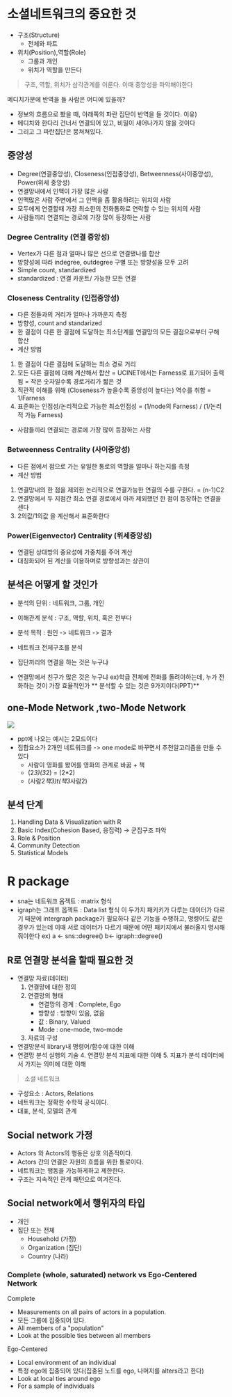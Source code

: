 
# 소셜네트워크의 중요한 것
* 구조(Structure)
	*  전체와 파트
* 위치(Position),역할(Role)
	* 그룹과 개인
	* 위치가 역할을 만든다
> 구조, 역할, 위치가 삼각관계를 이룬다.
> 이때 중앙성을 파악해야한다

메디치가문에 반역을 들 사람은 어디에 있을까?
* 정보의 흐름으로 봤을 때, 아래쪽의 파란 집단이 반역을 들 것이다.
이유) 
* 메디치와 한다리 건너서 연결되어 있고, 비밀이 새어나가지 않을 것이다
* 그리고 그 파란집단은 뭉쳐쳐있다.


## 중앙성
* Degree(연결중앙성), Closeness(인접중앙성), Betweenness(사이중앙성), Power(위세 중앙성)
* 연결망내에서 인맥이 가장 많은 사람
* 인맥많은 사람 주변에서 그 인맥을 좀 활용하려는 위치의 사람
* 모두에게 연결할때 가장 최소한의 전화통화로 연락할 수 있는 위치의 사람
* 사람들끼리 연결되는 경로에 가장 많이 등장하는 사람

### Degree Centrality (연결 중앙성)
* Vertex가 다른 점과 얼마나 많은 선으로 연결됐나를 합산
* 방향성에 따라 indegree, outdegree 구별 또는 방향성을 모두 고려
* Simple count, standardized
* standardized : 연결 카운트/ 가능한 모든 연결

### Closeness Centrality (인접중앙성)
* 다른 점들과의 거리가 얼마나 가까운지 측정
* 방향성, count and standarized
* 한 결점이 다른 한 결점에 도달하는 최소단계를 연결망의 모든 결점으로부터 구해 합산
* 계산 방법
1. 한 결점이 다른 결점에 도달하는 최소 경로 거리
2. 모든 다른 결점에 대해 계산해서 합산
= UCINET에서는 Farness로 표기되어 출력됨 = 작은 숫자일수록 경로거리가 짧은 것
3. 직관적 이해를 위해 (Closeness가 높을수록 중앙성이 높다는) 역수를 취함 = 1/Farness
4. 표준화는 인접성/논리적으로 가능한 최소인접성 = (1/node의 Farness) / (1/논리적 가능 Farness)
* 사람들끼리 연결되는 경로에 가장 많이 등장하는 사람

### Betweenness Centrality (사이중앙성)
* 다른 점에서 점으로 가는 유일한 통로의 역할을 얼마나 하는지를 측정
* 계산 방법
1. 연결망내의 한 점을 제외한 논리적으로 연결가능한 연결의 수를 구한다. = (n-1)C2
2. 연결망에서 두 지점간 최소 연결 경로에서 아까 제외했던 한 점이 등장하는 연결을 센다
3. 2의값/1의값 을 계산해서 표준화한다

### Power(Eigenvector) Centrality (위세중앙성)
* 연결된 상대방의 중요성에 가중치를 주어 계산
* 대칭화되어 된 계산을 이용하며로 방향성과는 상관이 


## 분석은 어떻게 할 것인가
* 분석의 단위 : 네트워크, 그룹, 개인
* 이해관계 분석 : 구조, 역할, 위치, 혹은 전부다
* 분석 목적 : 원인 -> 네트워크 -> 결과

* 네트워크 전체구조를 분석
* 집단끼리의 연결을 하는 것은 누구냐
* 연결망에서 친구가 많은 것은 누구냐
ex)학급 전체에 전화를 돌려야하는데, 누가 전화하는 것이 가장 효율적인가
** 분석할 수 있는 것은 9가지이다(PPT)**

## one-Mode Network ,two-Mode Network
<image src = "/images/onemode.PNG">

- ppt에 나오는 예시는 2모드이다
- 집합요소가 2개인 네트워크를 -> one mode로 바꾸면서 추천알고리즘을 만들 수 있다
	- 사람이 영화를 봤어를 영화의 관계로 바꿈 + 책
	- (2*3)(3*2) = (2*2)
	- (사람2*책3)t(책3*사람2)

## 분석 단계
1. Handling Data & Visualization with R
2. Basic Index(Cohesion Based, 응집력) -> 군집구조 파악
3. Role & Position
4. Community Detection
5. Statistical Models

# R package
* sna는 네트워크 옵젝트 : matrix 형식
* igraph는 그래프 옵젝트 : Data list 형식
이 두가지 패키키가 다루는 데이터가 다르기 때문에 intergraph package가 필요하다
같은 기능을 수행하고, 명령어도 같은 경우가 있는데 이때 서로 데이터가 다르기 때문에 어떤 패키지에서 불러올지 명시해줘야한다
ex) a <- sns::degree()
b<- igraph::degree()

## R로 연결망 분석을 할때 필요한 것
* 연결망 자료(데이터)
	1. 연결망에 대한 정의
	2. 연결망의 형태
		* 연결망의 경계 : Complete, Ego
		* 방향성 : 방향이 있음, 없음
		* 값 : Binary, Valued
		* Mode : one-mode, two-mode
	3. 자료의 구성
* 연결망분석 library내 명령어/함수에 대한 이해
* 연결망 분석 실행의 기술
	4. 연결망 분석 지표에 대한 이해
	5. 지표가 분석 데이터에서 가지는 의미에 대한 이해

> 소셜 네트워크
* 구성요소 : Actors, Relations
* 네트워크는 정확한 수학적 공식이다.
* 대표, 분석, 모델의 관계

## Social network 가정
- Actors 와 Actors의 행동은 상호 의존적이다.
- Actors 간의 연결은 자원의 흐름을 위한 통로이다.
- 네트워크는 행동을 가능하게하고 제한한다.
- 구조는 지속적인 관계 패턴으로 여겨진다.

## Social network에서 행위자의 타입
- 개인
- 집단 또는 전체
	- Household (가정)
	- Organization (집단)
	- Country (나라)

### Complete (whole, saturated) network vs Ego-Centered Network
Complete
* Measurements on all pairs of actors in a population.
* 모든 그룹에 집중되어 있다.
* All members of a "population"
* Look at the possible ties between all members

Ego-Centered
* Local environment of an individual
* 특정 ego에 집중되어 있다(집중된 노드를 ego, 나머지를 alters라고 한다)
* Look at local ties around ego
* For a sample of individuals






<!--stackedit_data:
eyJoaXN0b3J5IjpbMTg4Mzk1MzI1NiwxNjU3MTk1Nzk2LDEwMj
I2MTAwMjgsMjEwNTkwMzUyMCwyODYxNDc1NjAsLTk5NTMyNTQ5
OSwxNjY3OTk0OTczLC00NjIzMDg3NzQsMTU0NjAyMDI4OCwtNj
AxNDY5MzE2LC0yNDc2Nzk1NTIsNjY1NjYxMDUyLDEzNDQxOTcx
OTgsLTE0NjI5NTM5MywtMTQ1OTg0NjE1M119
-->